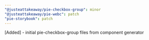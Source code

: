 ```yaml
---
"@justeattakeaway/pie-checkbox-group": minor
"@justeattakeaway/pie-webc": patch
"pie-storybook": patch
---
```


[Added] - initial pie-checkbox-group files from component generator
